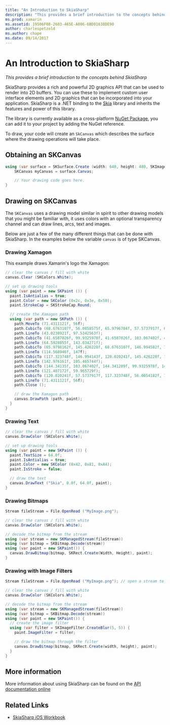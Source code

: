 ```yaml
---
title: "An Introduction to SkiaSharp"
description: "This provides a brief introduction to the concepts behind SkiaSharp"
ms.prod: xamarin
ms.assetid: 19506F08-2603-465E-A806-6BD01638DE90
author: charlespetzold
ms.author: chape
ms.date: 09/14/2017
---
```

# An Introduction to SkiaSharp

_This provides a brief introduction to the concepts behind SkiaSharp_

SkiaSharp provides a rich and powerful 2D graphics API that can be
used to render into 2D buffers.  You can use these to implement custom
user interface elements and 2D graphics that can be incorporated into
your application.  SkiaSharp is a .NET binding to the [Skia](https://skia.org) library and inherits the features and
power of this library.

The library is currently available as a cross-platform [NuGet Package](https://www.nuget.org/packages/SkiaSharp), you
can add it to your project by adding the NuGet reference.

To draw, your code will create an `SkCanvas` which describes the
surface where the drawing operations will take place.

## Obtaining an SKCanvas

```csharp
using (var surface = SKSurface.Create (width: 640, height: 480, SKImageInfo.PlatformColorType, SKAlphaType.Premul)) {
    SKCanvas myCanvas = surface.Canvas;

    // Your drawing code goes here.
}
```

## Drawing on SKCanvas

The `SKCanvas` uses a drawing model similar in spirit to other drawing
models that you might be familiar with, it uses colors with an
optional transparency channel and can draw lines, arcs, text and
images.

Below are just a few of the many different things that can be done
with SkiaSharp.  In the examples below the variable `canvas` is of
type SKCanvas.

### Drawing Xamagon

This example draws Xamarin's logo the Xamagon:

```csharp
// clear the canvas / fill with white
canvas.Clear (SKColors.White);

// set up drawing tools
using (var paint = new SKPaint ()) {
  paint.IsAntialias = true;
  paint.Color = new SKColor (0x2c, 0x3e, 0x50);
  paint.StrokeCap = SKStrokeCap.Round;

  // create the Xamagon path
  using (var path = new SKPath ()) {
    path.MoveTo (71.4311121f, 56f);
    path.CubicTo (68.6763107f, 56.0058575f, 65.9796704f, 57.5737917f, 64.5928855f, 59.965729f);
    path.LineTo (43.0238921f, 97.5342563f);
    path.CubicTo (41.6587026f, 99.9325978f, 41.6587026f, 103.067402f, 43.0238921f, 105.465744f);
    path.LineTo (64.5928855f, 143.034271f);
    path.CubicTo (65.9798162f, 145.426228f, 68.6763107f, 146.994582f, 71.4311121f, 147f);
    path.LineTo (114.568946f, 147f);
    path.CubicTo (117.323748f, 146.994143f, 120.020241f, 145.426228f, 121.407172f, 143.034271f);
    path.LineTo (142.976161f, 105.465744f);
    path.CubicTo (144.34135f, 103.067402f, 144.341209f, 99.9325978f, 142.976161f, 97.5342563f);
    path.LineTo (121.407172f, 59.965729f);
    path.CubicTo (120.020241f, 57.5737917f, 117.323748f, 56.0054182f, 114.568946f, 56f);
    path.LineTo (71.4311121f, 56f);
    path.Close ();

    // draw the Xamagon path
    canvas.DrawPath (path, paint);
  }
}
```

### Drawing Text

```csharp
// clear the canvas / fill with white
canvas.DrawColor (SKColors.White);

// set up drawing tools
using (var paint = new SKPaint ()) {
  paint.TextSize = 64.0f;
  paint.IsAntialias = true;
  paint.Color = new SKColor (0x42, 0x81, 0xA4);
  paint.IsStroke = false;

  // draw the text
  canvas.DrawText ("Skia", 0.0f, 64.0f, paint);
}
```

### Drawing Bitmaps

```csharp
Stream fileStream = File.OpenRead ("MyImage.png");

// clear the canvas / fill with white
canvas.DrawColor (SKColors.White);

// decode the bitmap from the stream
using (var stream = new SKManagedStream(fileStream))
using (var bitmap = SKBitmap.Decode(stream))
using (var paint = new SKPaint()) {
  canvas.DrawBitmap(bitmap, SKRect.Create(Width, Height), paint);
}
```

### Drawing with Image Filters

```csharp
Stream fileStream = File.OpenRead ("MyImage.png"); // open a stream to an image file

// clear the canvas / fill with white
canvas.DrawColor (SKColors.White);

// decode the bitmap from the stream
using (var stream = new SKManagedStream(fileStream))
using (var bitmap = SKBitmap.Decode(stream))
using (var paint = new SKPaint()) {
  // create the image filter
  using (var filter = SKImageFilter.CreateBlur(5, 5)) {
    paint.ImageFilter = filter;

    // draw the bitmap through the filter
    canvas.DrawBitmap(bitmap, SKRect.Create(width, height), paint);
  }
}
```

## More information

More information about using SkiaSharp can be found on the [API documentation online](https://developer.xamarin.com/api/namespace/SkiaSharp/)


## Related Links

- [SkiaSharp iOS Workbook](https://developer.xamarin.com/workbooks/graphics/skiasharp/logo/skialogo-ios.workbook)
